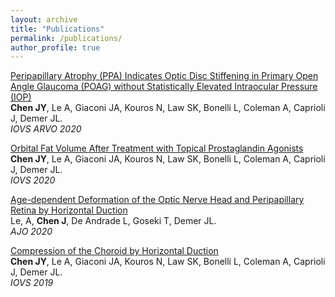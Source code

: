 ```yaml
---
layout: archive
title: "Publications"
permalink: /publications/
author_profile: true
---
```


<a href="https://iovs.arvojournals.org/article.aspx?articleid=2769367&resultClick=1">Peripapillary Atrophy (PPA) Indicates Optic Disc Stiffening in Primary Open Angle Glaucoma (POAG) without Statistically Elevated Intraocular Pressure (IOP)</a>
<br>
<b>Chen JY</b>, Le A, Giaconi JA, Kouros N, Law SK, Bonelli L, Coleman A, Caprioli J, Demer JL.
<br>
<i>IOVS ARVO 2020</i>
<br>

<a href="https://iovs.arvojournals.org/article.aspx?articleid=2766247&resultClick=1">Orbital Fat Volume After Treatment with Topical Prostaglandin Agonists</a>
<br>
<b>Chen JY</b>, Le A, Giaconi JA, Kouros N, Law SK, Bonelli L, Coleman A, Caprioli J, Demer JL.
<br>
<i>IOVS 2020</i>
<br>

<a href="https://www.sciencedirect.com/science/article/pii/S0002939419304180">Age-dependent Deformation of the Optic Nerve Head and Peripapillary Retina by Horizontal Duction</a>
<br>
Le, A, <b>Chen J</b>, De Andrade L, Goseki T, Demer JL.
<br>
<i>AJO 2020</i>
<br>


<a href="https://iovs.arvojournals.org/article.aspx?articleid=2753272&resultClick=1">Compression of the Choroid by Horizontal Duction</a>
<br>
<b>Chen JY</b>, Le A, Giaconi JA, Kouros N, Law SK, Bonelli L, Coleman A, Caprioli J, Demer JL.
<br>
<i>IOVS 2019</i>
<br>

